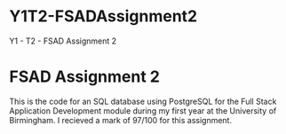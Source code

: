 # Y1T2-FSADAssignment2
Y1 - T2 - FSAD Assignment 2
# FSAD Assignment 2
This is the code for an SQL database using PostgreSQL for the Full Stack Application Development module during my first year at the University of Birmingham. I recieved a mark of 97/100 for this assignment.
